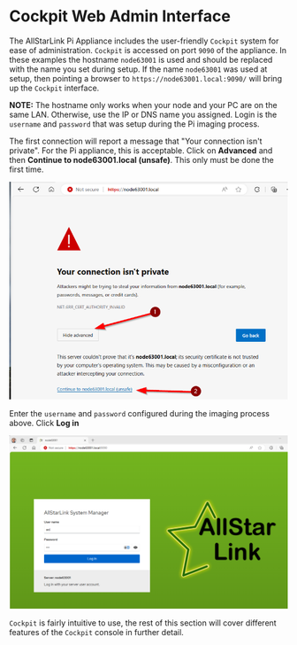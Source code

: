 # Cockpit Web Admin Interface
The AllStarLink Pi Appliance includes the user-friendly `Cockpit` system for ease of administration. `Cockpit` is accessed on port `9090` of the appliance. In these examples the hostname `node63001` is used and should be replaced with the name you set during setup. If the name `node63001` was used at setup, then pointing a browser to `https://node63001.local:9090/` will bring up the `Cockpit` interface. 

**NOTE:** The hostname only works when your node and your PC are on the same LAN. Otherwise, use the IP or DNS name you assigned. Login is the `username` and `password` that was setup during the Pi imaging process.

The first connection will report a message that "Your connection isn't private". For the Pi appliance, this is acceptable. Click on **Advanced** and then
**Continue to node63001.local (unsafe)**. This only must be done the first time.

![Browser Warning](../install/appliance/img/step-20.png)

Enter the `username` and `password` configured during the imaging process above. Click **Log in**

![Cockpit Login](../install/appliance/img/step-22.png)

`Cockpit` is fairly intuitive to use, the rest of this section will cover different features of the `Cockpit` console in further detail.